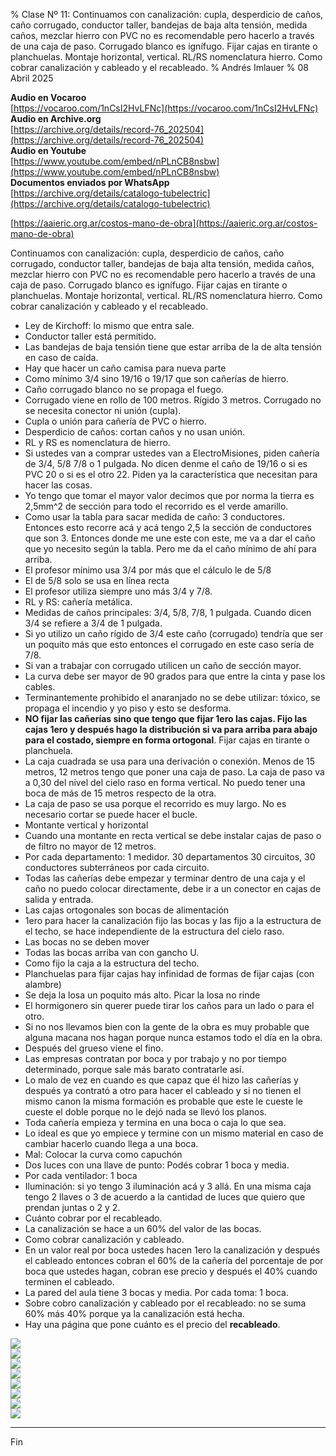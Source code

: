 % Clase Nº 11: Continuamos con canalización: cupla, desperdicio de caños, caño corrugado, conductor taller, bandejas de baja alta tensión, medida caños, mezclar hierro con PVC no es recomendable pero hacerlo a través de una caja de paso. Corrugado blanco es ignífugo. Fijar cajas en tirante o planchuelas. Montaje horizontal, vertical. RL/RS nomenclatura hierro. Como cobrar canalización y cableado y el recableado.
% Andrés Imlauer
% 08 Abril 2025

**Audio en Vocaroo**   
[https://vocaroo.com/1nCsI2HvLFNc](https://vocaroo.com/1nCsI2HvLFNc)   
**Audio en Archive.org**   
[https://archive.org/details/record-76_202504](https://archive.org/details/record-76_202504)   
**Audio en Youtube**   
[https://www.youtube.com/embed/nPLnCB8nsbw](https://www.youtube.com/embed/nPLnCB8nsbw)   
**Documentos enviados por WhatsApp**   
[https://archive.org/details/catalogo-tubelectric](https://archive.org/details/catalogo-tubelectric)   

     
[https://aaieric.org.ar/costos-mano-de-obra](https://aaieric.org.ar/costos-mano-de-obra)
   
   
Continuamos con canalización: cupla, desperdicio de caños, caño corrugado, conductor taller, bandejas de baja alta tensión, medida caños,
mezclar hierro con PVC no es recomendable pero hacerlo a través de una caja de paso. Corrugado blanco es ignífugo. Fijar cajas en tirante o planchuelas. Montaje horizontal, vertical. RL/RS nomenclatura hierro. Como cobrar canalización y cableado y el recableado.

* Ley de Kirchoff: lo mismo que entra sale.
* Conductor taller está permitido.
* Las bandejas de baja tensión tiene que estar arriba de la de alta tensión en caso de caída.
* Hay que hacer un caño camisa para nueva parte
* Como mínimo 3/4 sino 19/16 o 19/17 que son cañerías de hierro.
* Caño corrugado blanco no se propaga el fuego.
* Corrugado viene en rollo de 100 metros. Rígido 3 metros. Corrugado no se necesita conector ni unión (cupla).
* Cupla o unión para cañería de PVC o hierro.
* Desperdicio de caños: cortan caños y no usan unión.
* RL y RS es nomenclatura de hierro.
* Si ustedes van a comprar ustedes van a ElectroMisiones, piden cañería de 3/4, 5/8 7/8 o 1 pulgada. No dicen denme el caño de 19/16 o si es PVC 20 o si es el otro 22. Piden ya la característica que necesitan para hacer las cosas.
* Yo tengo que tomar el mayor valor decimos que por norma la tierra es 2,5mm^2 de sección para todo el recorrido es el verde amarillo.
* Como usar la tabla para sacar medida de caño: 3 conductores. Entonces esto recorre acá y acá tengo 2,5 la sección de conductores que son 3. Entonces donde me une este con este, me va a dar el caño que yo necesito según la tabla. Pero me da el caño mínimo de ahí para arriba.
* El profesor mínimo usa 3/4 por más que el cálculo le de 5/8
* El de 5/8 solo se usa en línea recta
* El profesor utiliza siempre uno más 3/4 y 7/8.
* RL y RS: cañería metálica.
* Medidas de caños principales: 3/4, 5/8, 7/8, 1 pulgada. Cuando dicen 3/4 se refiere a 3/4 de 1 pulgada.
* Si yo utilizo un caño rígido de 3/4 este caño (corrugado) tendría que ser un poquito más que esto entonces el corrugado en este caso sería de 7/8.
* Si van a trabajar con corrugado utilicen un caño de sección mayor.
* La curva debe ser mayor de 90 grados para que entre la cinta y pase los cables.
* Terminantemente prohibido el anaranjado no se debe utilizar: tóxico, se propaga el incendio y yo piso y esto se desforma.
*  **NO fijar las cañerías sino que tengo que fijar 1ero las cajas. Fijo las cajas 1ero y después hago la distribución si va para arriba para abajo para el costado, siempre en forma ortogonal**. Fijar cajas en tirante o planchuela.
* La caja cuadrada se usa para una derivación o conexión. Menos de 15 metros, 12 metros tengo que poner una caja de paso. La caja de paso va a 0,30 del nivel del cielo raso en forma vertical. No puedo tener una boca de más de 15 metros respecto de la otra.
* La caja de paso se usa porque el recorrido es muy largo. No es necesario cortar se puede hacer el bucle.
* Montante vertical y horizontal
* Cuando una montante en recta vertical se debe instalar cajas de paso o de filtro no mayor de 12 metros.
* Por cada departamento: 1 medidor. 30 departamentos 30 circuitos, 30 conductores subterráneos por cada circuito.
* Todas las cañerías debe empezar y terminar dentro de una caja y el caño no puedo colocar directamente, debe ir a un conector en cajas de salida y entrada.
* Las cajas ortogonales son bocas de alimentación
* 1ero para hacer la canalización fijo las bocas y las fijo a la estructura de el techo, se hace independiente de la estructura del cielo raso.
* Las bocas no se deben mover
* Todas las bocas arriba van con gancho U.
* Como fijo la caja a la estructura del techo.
* Planchuelas para fijar cajas hay infinidad de formas de fijar cajas (con alambre)
* Se deja la losa un poquito más alto. Picar la losa no rinde
* El hormigonero sin querer puede tirar los caños para un lado o para el otro.
* Si no nos llevamos bien con la gente de la obra es muy probable que alguna macana nos hagan porque nunca estamos todo el día en la obra.
* Después del grueso viene el fino.
* Las empresas contratan por boca y por trabajo y no por tiempo determinado, porque sale más barato contratarle así.
*  Lo malo de vez en cuando es que capaz que él hizo las cañerías y después ya contrató a otro para hacer el cableado y si no tienen el mismo canon la misma formación es
probable que este le cueste le cueste el doble porque no le dejó nada se llevó los planos.
* Toda cañería empieza y termina en una boca o caja lo que sea.
* Lo ideal es que yo empiece y termine con un mismo material en caso de cambiar hacerlo cuando llega a una boca.
* Mal: Colocar la curva como capuchón
* Dos luces con una llave de punto: Podés cobrar 1 boca y media.
* Por cada ventilador: 1 boca
* Iluminación: si yo tengo 3 iluminación acá y 3 allá. En una misma caja tengo 2 llaves o 3 de acuerdo a la cantidad de luces que quiero que prendan juntas o 2 y 2.
* Cuánto cobrar por el recableado.
* La canalización se hace a un 60% del valor de las bocas.
* Como cobrar canalización y cableado.
* En un valor real por boca ustedes hacen 1ero la canalización y después el cableado entonces cobran el 60% de la cañería del porcentaje de por boca que ustedes hagan, cobran ese precio y después el 40% cuando terminen el cableado.
* La pared del aula tiene 3 bocas y media. Por cada toma: 1 boca.
* Sobre cobro canalización y cableado por el recableado: no se suma 60% más 40% porque ya la canalización está hecha.
* Hay una página que pone cuánto es el precio del **recableado**.



![](https://blogger.googleusercontent.com/img/b/R29vZ2xl/AVvXsEi41gsN_bCH3VIMbBW1o_qo9UIXdrE3q08ZR9-Es5tAGETL-y89Ygg3ed7wRZsm5E8Pa_DtM6UPvWIhJke_paR0jkxrXPIf9lm7f8ByVERk3P4G0wypikk1AZZecjfKZCkM98YxHHlXGheJv0bUeiv0zvibKS-loL1DPb-3b-vFmKkb_sTz2A_bhZUW2GI/s4160/IMG_20250408_203345515.jpg)     
![](https://blogger.googleusercontent.com/img/b/R29vZ2xl/AVvXsEjAnUHhSQ1ou9cJOHkG79qiDKiCpI3cUbd2t1-xL78m_O_kGnN4PHwBfi9X_xMor81sUx_W_Us7OWhZTUWZZrkEyNvR8g2eKkfZ46WWS5lCFomosHYFPVoNAZqFcMWcYcDtEnkh0NzWkAawchrMGIRqZdDbuKvg_OPm7fRwQvzxm3GEmI2bpTpmhfd21dE/s4160/IMG_20250408_203339359.jpg)     
![](https://blogger.googleusercontent.com/img/b/R29vZ2xl/AVvXsEgFyS8DanFSoV_H8RRGjMwIgzSfotu7aphHqu7I-sNBIhphXGM7nfmFKNO_d1KGkp37oPT2xqFxGw0XqGjmnJzI5hyphenhyphenN0XCwE7h7GJvLYjyoCxH_9xGYlXRlVl4kXoVGU71x3DCKQF4mdRy5T94_N1VQSAxxCrwIEap6Ogcte-fc-any6hC5pxnP_szkWLc/s4160/IMG_20250408_203336684.jpg)     
![](https://blogger.googleusercontent.com/img/b/R29vZ2xl/AVvXsEiw-iEHjUQhCg112wPo3-1eDAbCjCAGIh17dAKxIOtT0qc4m3TfBEFI0DGmehAr9UI3ktoMlirPRYT72waEwgRJd09JLx4NExnHVQuXeuDtCuHZqa5vDYUnRQHFG2aVdh45jRs_FxM_j2FTsZcwhMXWZ5meyMIBcgDzFmkl5fGmF5xRZmTT4ma6txxffMM/s4160/IMG_20250408_194615631.jpg)     
![](https://blogger.googleusercontent.com/img/b/R29vZ2xl/AVvXsEh-GpAjnTJQlGJMxQV4e05V5LOnlD6_xNwOlBVG2PLLvqRfM1eUyMrLwojdZucfGQGCkXU-FjuvUSQ9HUqx5L2PukCEly2VabSCmYvTNf8qBhf8SnAHgiFV4M24nEDknNud6l-oD1U-veQ08eJn5CZIGBCbwQCZ1bZsnffqS-40mBSdYmPRNQHPzfZutA8/s4160/IMG_20250408_191945247.jpg)     
![](https://blogger.googleusercontent.com/img/b/R29vZ2xl/AVvXsEhxnQqua5OzA7LuNlxzKztlgP_jyKJmApy0VMofJQcRXMYKNqsiNTO5KqhbGP7JoT21r94Vo6j_9VByb5uF8Mr0INXbvXJijxzngTS5Y58RVsr_pobEwuoM96AX7yR1ucEeo8zCLQoH3sW33Og9oYhhnxfXN-H1M_X3Z_d2AvWueWNYRkJWMgQrsPNirHo/s4160/IMG_20250408_185830874.jpg)     
![](https://blogger.googleusercontent.com/img/b/R29vZ2xl/AVvXsEi91G9kp3-90GKWuVDjt85-P-atKdPxkbxMfsApBV_C2YGoLFsdhJSMO3bgSjYjStwwRgi-ufnq_dwTo7f1f3WsfF7rma6i2aImlTgXKh27UyogrFEBlWuyjP2PKFM60fQgEnwc6mBquvhx7ey0yuOG9nA6xMa7rxy1DYbtKL3pc5KlZb1ZcyA_0g9ct6k/s1280/WhatsApp%20Image%202025-04-08%20at%206.03.42%20PM.jpeg)     
![](https://blogger.googleusercontent.com/img/b/R29vZ2xl/AVvXsEiICeKcdJrrHhJv4kW-nrejoJJ0j1h55Tq0ly1aZkOphCJPw7s1PST8r_f-XXVAg4Vkv22uHSahm-kdkyHbTYLpEnhC9bT0vapQ-mQq5PP71G9cQ_JeHjZP038c1yi_22WQuOQHs57jzofsogcsZfSF7M3zANqBwNyQW_1wW3uFvCp-GugCzItRUK4uecc/s1599/WhatsApp%20Image%202025-04-01%20at%203.12.23%20PM.jpeg)     

---
     
Fin
